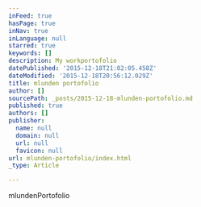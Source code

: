 ```yaml
---
inFeed: true
hasPage: true
inNav: true
inLanguage: null
starred: true
keywords: []
description: My workportofolio
datePublished: '2015-12-18T21:02:05.458Z'
dateModified: '2015-12-18T20:56:12.029Z'
title: mlunden portofolio
author: []
sourcePath: _posts/2015-12-18-mlunden-portofolio.md
published: true
authors: []
publisher:
  name: null
  domain: null
  url: null
  favicon: null
url: mlunden-portofolio/index.html
_type: Article

---
```

mlundenPortofolio